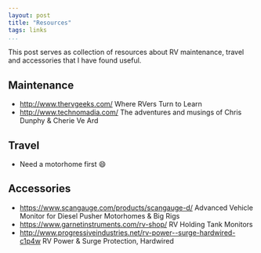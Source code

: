 ```yaml
---
layout: post  
title: "Resources"  
tags: links  
...
```


This post serves as collection of resources about RV maintenance, travel
and accessories that I have found useful.

Maintenance
-----------

-   <http://www.thervgeeks.com/> Where RVers Turn to Learn
-   <http://www.technomadia.com/> The adventures and musings of Chris
    Dunphy & Cherie Ve Ard

Travel
------

-   Need a motorhome first :smile:

Accessories
-----------

-   <https://www.scangauge.com/products/scangauge-d/> Advanced Vehicle
    Monitor for Diesel Pusher Motorhomes & Big Rigs
-   <https://www.garnetinstruments.com/rv-shop/> RV Holding Tank
    Monitors
-   <http://www.progressiveindustries.net/rv-power--surge-hardwired-c1p4w>
    RV Power & Surge Protection, Hardwired

